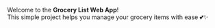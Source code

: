 

Welcome to the **Grocery List Web App**!  
This  simple project helps you manage your grocery items with ease 💕✨

 
 
